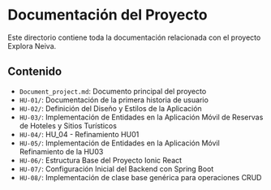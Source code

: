 # Documentación del Proyecto

Este directorio contiene toda la documentación relacionada con el proyecto Explora Neiva.

## Contenido

- `Document_project.md`: Documento principal del proyecto
- `HU-01/`: Documentación de la primera historia de usuario
- `HU-02/`: Definición del Diseño y Estilos de la Aplicación
- `HU-03/`: Implementación de Entidades en la Aplicación Móvil de Reservas de Hoteles y Sitios Turísticos
- `HU-04/`: HU_04 - Refinamiento HU01
- `HU-05/`: Implementación de Entidades en la Aplicación Móvil Refinamiento de la HU03
- `HU-06/`: Estructura Base del Proyecto Ionic React
- `HU-07/`: Configuración Inicial del Backend con Spring Boot
- `HU-08/`: Implementación de clase base genérica para operaciones CRUD
